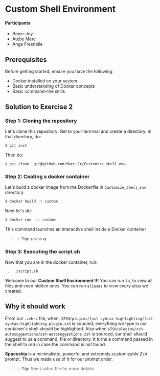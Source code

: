 # Custom Shell Environment

#### Participants
- Benie-Joy
- Atebe Marc
- Ange Fresnelle

## Prerequisites
Before getting started, ensure you have the following:

- Docker installed on your system
- Basic understanding of Docker concepts
- Basic command-line skills

## Solution to Exercise 2
 ### Step 1: Cloning the repository
 Let's clone this repository. Get to your terminal and create a directory. In that directory, do:
 ```sh
 $ git init
 ```
 Then do:
 ```sh
 $ git clone  git@github.com:Marc-Jr/Customize_shell_env.
 ```
### Step 2: Ceating a docker container
 Let's build a docker image from the Dockerfile in `Customize_shell_env` directory:
 ```sh
 $ docker build -t custom .
 ```
 Next let's do:
 ```sh
 $ docker run -it custom
 ```
 This command launches an interactive shell inside a Docker container
 > :bulb: **Tip:** *press **q*** 

 ### Step 3: Executing the script.sh
 Now that you are in the docker container, run:
 ```sh
  .  ./script.sh
  ```
  Welcome to our **Custom Shell Environment !!!**
  You can run `la`, to view all files and even hidden ones. You can run `aliases` to view every alias we created.

  ## Why it should work
  From our `.zshrc` file, when;
  `
  $ZSH/plugins/fast-syntax-highlighting/fast-syntax-highlighting.plugin.zsh
  `  is sourced, everything we type in our container's shell should be highlighted.
  Also when `$ZSH/plugins/zsh-autosuggestions/zsh-autosuggestions.zsh` is sourced, our shell should suggest to us a command, file or directory. It turns a command passed in the shell to *red* in case the command is not found.

  **Spaceship** is a minimalistic, powerful and extremely customizable Zsh prompt. Thus we made use of it for our prompt order.

  > :bulb: **Tip:** See /.zshrc file for more details




  